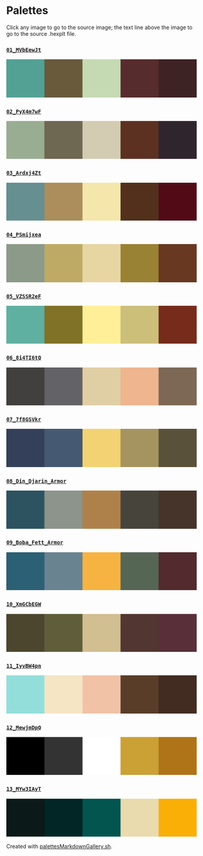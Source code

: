 # Palettes

Click any image to go to the source image; the text line above the image to go to the source .hexplt file.

### [`01_MVbEewJt`](01_MVbEewJt.hexplt)

[ ![01_MVbEewJt.png](01_MVbEewJt.png) ](01_MVbEewJt.png)

### [`02_PyX4m7wF`](02_PyX4m7wF.hexplt)

[ ![02_PyX4m7wF.png](02_PyX4m7wF.png) ](02_PyX4m7wF.png)

### [`03_Ardxj4Zt`](03_Ardxj4Zt.hexplt)

[ ![03_Ardxj4Zt.png](03_Ardxj4Zt.png) ](03_Ardxj4Zt.png)

### [`04_PSmijxea`](04_PSmijxea.hexplt)

[ ![04_PSmijxea.png](04_PSmijxea.png) ](04_PSmijxea.png)

### [`05_VZSSR2eF`](05_VZSSR2eF.hexplt)

[ ![05_VZSSR2eF.png](05_VZSSR2eF.png) ](05_VZSSR2eF.png)

### [`06_8i4TI6tQ`](06_8i4TI6tQ.hexplt)

[ ![06_8i4TI6tQ.png](06_8i4TI6tQ.png) ](06_8i4TI6tQ.png)

### [`07_7f8GSVkr`](07_7f8GSVkr.hexplt)

[ ![07_7f8GSVkr.png](07_7f8GSVkr.png) ](07_7f8GSVkr.png)

### [`08_Din_Djarin_Armor`](08_Din_Djarin_Armor.hexplt)

[ ![08_Din_Djarin_Armor.png](08_Din_Djarin_Armor.png) ](08_Din_Djarin_Armor.png)

### [`09_Boba_Fett_Armor`](09_Boba_Fett_Armor.hexplt)

[ ![09_Boba_Fett_Armor.png](09_Boba_Fett_Armor.png) ](09_Boba_Fett_Armor.png)

### [`10_XmGCbEGW`](10_XmGCbEGW.hexplt)

[ ![10_XmGCbEGW.png](10_XmGCbEGW.png) ](10_XmGCbEGW.png)

### [`11_IyvBW4pn`](11_IyvBW4pn.hexplt)

[ ![11_IyvBW4pn.png](11_IyvBW4pn.png) ](11_IyvBW4pn.png)

### [`12_MewjmDpQ`](12_MewjmDpQ.hexplt)

[ ![12_MewjmDpQ.png](12_MewjmDpQ.png) ](12_MewjmDpQ.png)

### [`13_MYw3IAyT`](13_MYw3IAyT.hexplt)

[ ![13_MYw3IAyT.png](13_MYw3IAyT.png) ](13_MYw3IAyT.png)

Created with [palettesMarkdownGallery.sh](https://github.com/earthbound19/_ebDev/blob/master/scripts/imgAndVideo/palettesMarkdownGallery.sh).
